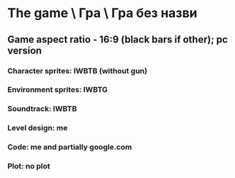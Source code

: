 # The game \ Гра \ Гра без назви

## Game aspect ratio - 16:9 (black bars if other); pc version

### Character sprites: IWBTB (without gun)
### Environment sprites: IWBTG
### Soundtrack: IWBTB
### Level design: me
### Code: me and partially google.com
### Plot: no plot
